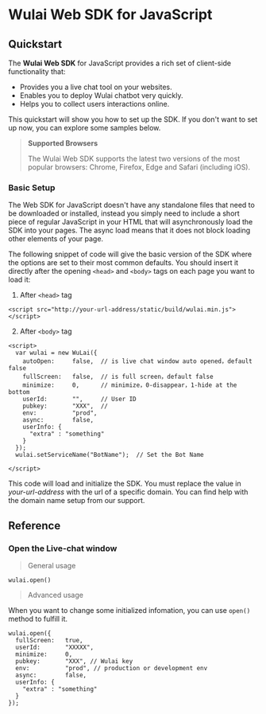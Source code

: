 # Wulai Web SDK for JavaScript

## Quickstart

The **Wulai Web SDK** for JavaScript provides a rich set of client-side functionality that: 

- Provides you a live chat tool on your websites.
- Enables you to deploy Wulai chatbot very quickly.
- Helps you to collect users interactions online.

This quickstart will show you how to set up the SDK. If you don't want to set up now, you can explore some samples below.

>**Supported Browsers**
>
>The Wulai Web SDK supports the latest two versions of the most popular browsers: Chrome, Firefox, Edge and Safari (including iOS).

### Basic Setup

The Web SDK for JavaScript doesn't have any standalone files that need to be downloaded or installed, instead you simply need to include a short piece of regular JavaScript in your HTML that will asynchronously load the SDK into your pages. The async load means that it does not block loading other elements of your page.

The following snippet of code will give the basic version of the SDK where the options are set to their most common defaults. You should insert it directly after the opening `<head>` and `<body>` tags on each page you want to load it:

1. After `<head>` tag

```
<script src="http://your-url-address/static/build/wulai.min.js"></script>
```

2. After `<body>` tag

```
<script>
  var wulai = new WuLai({
    autoOpen:     false,  // is live chat window auto opened，default false
    fullScreen:   false,  // is full screen，default false
    minimize:     0,      // minimize，0-disappear，1-hide at the bottom
    userId:       "",     // User ID
    pubkey:       "XXX",  //
    env:          "prod",
    async:        false,
    userInfo: {
      "extra" : "something"
    }
  });
  wulai.setServiceName("BotName");  // Set the Bot Name

</script>
```

This code will load and initialize the SDK. You must replace the value in *your-url-address* with the url of a specific domain. You can find help with the domain name setup from our support.

## Reference

### Open the Live-chat window

> General usage

`wulai.open()`

> Advanced usage

When you want to change some initialized infomation, you can use `open()` method to fulfill it.

```
wulai.open({
  fullScreen:   true,
  userId:       "XXXXX",
  minimize:     0,
  pubkey:       "XXX", // Wulai key
  env:          "prod", // production or development env
  async:        false,
  userInfo: {
    "extra" : "something"
  }
});
```
